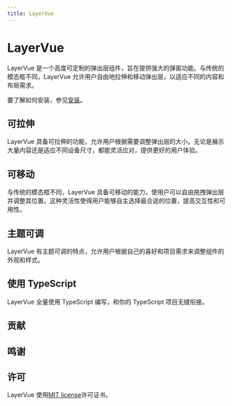 ```yaml
---
title: LayerVue
---
```


# LayerVue

LayerVue 是一个高度可定制的弹出层组件，旨在提供强大的弹窗功能。与传统的模态框不同，LayerVue 允许用户自由地拉伸和移动弹出层，以适应不同的内容和布局需求。

要了解如何安装，参见<a href="/guide/getting-started/installation.html">安装</a>。

## 可拉伸

LayerVue 具备可拉伸的功能，允许用户根据需要调整弹出层的大小。无论是展示大量内容还是适应不同设备尺寸，都能灵活应对，提供更好的用户体验。

## 可移动

与传统的模态框不同，LayerVue 具备可移动的能力，使用户可以自由拖拽弹出层并调整其位置。这种灵活性使得用户能够自主选择最合适的位置，提高交互性和可用性。

## 主题可调

LayerVue 有主题可调的特点，允许用户根据自己的喜好和项目需求来调整组件的外观和样式。

## 使用 TypeScript

LayerVue 全量使用 TypeScript 编写，和你的 TypeScript 项目无缝衔接。

## 贡献

<Team/>

## 鸣谢

<Thanks />

## 许可

LayerVue 使用<a href="https://opensource.org/license/mit/">MIT license</a>许可证书。
